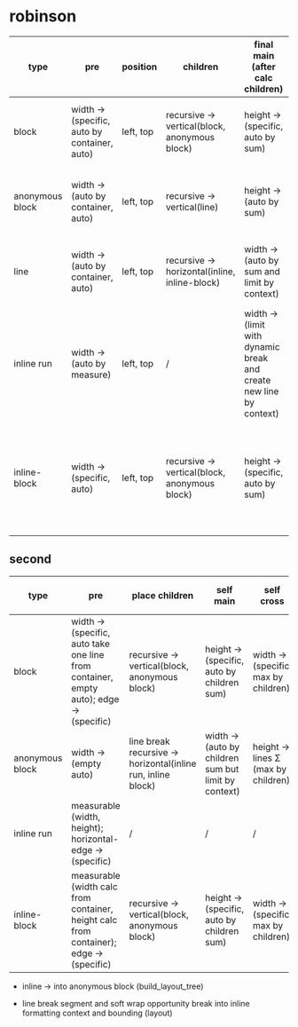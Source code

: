 # robinson

| type    | pre | position | children | final main (after calc children) | cross (after calc as child)
| -------- | ------- | ------- | ------- | ------- | ------- |
| block  | width -> (specific, auto by container, auto)    | left, top | recursive -> vertical(block, anonymous block) | height -> (specific, auto by sum) | width -> (auto cross fill by max) |
| anonymous block | width -> (auto by container, auto) | left, top | recursive -> vertical(line) | height -> (auto by sum) | width -> (auto cross fill by max) |
| line | width -> (auto by container, auto) | left, top | recursive -> horizontal(inline, inline-block) | width -> (auto by sum and limit by context) | height -> (auto cross fill by max) |
| inline run    | width -> (auto by measure) | left, top | / | width -> (limit with dynamic break and create new line by context) | top -> (auto cross fix) |
| inline-block    | width -> (specific, auto) | left, top | recursive -> vertical(block, anonymous block) | height -> (specific, auto by sum) | width -> (auto cross fill by max), top -> (auto cross fix) |

## second

| type           | pre                                                                 | place children                          | self main                              | self cross                    | fill children                             | fixing children #[cfg(not(margin-auto))]         |
|----------------|---------------------------------------------------------------------|-----------------------------------------|----------------------------------------|------------------------------|-------------------------------------------|---------------------------------------------------|
| block          | width -> (specific, auto take one line from container, empty auto); edge -> (specific) | recursive -> vertical(block, anonymous block) | height -> (specific, auto by children sum) | width -> (specific, max by children) | width -> block (empty auto -> fill one line) | left -> child-leading(block, anonymous block)      |
| anonymous block | width -> (empty auto)                                              | line break recursive -> horizontal(inline run, inline block)           | width -> (auto by children sum but limit by context) | height -> lines Σ (max by children) | /                                         | top -> child-baseline(inline run, inline-block)   |
| inline run     | measurable (width, height); horizontal-edge -> (specific)                                         | /                                       | /                                      | /                             | /                                         | /                                                 |
| inline-block   | measurable (width calc from container, height calc from container); edge -> (specific)  | recursive -> vertical(block, anonymous block) | height -> (specific, auto by children sum) | width -> (specific, max by children) | width -> block (empty auto -> fill one line) | left -> child-leading(block, anonymous block)      |

* inline -> into anonymous block (build_layout_tree)

* line break segment and soft wrap opportunity break into inline formatting context and bounding (layout)